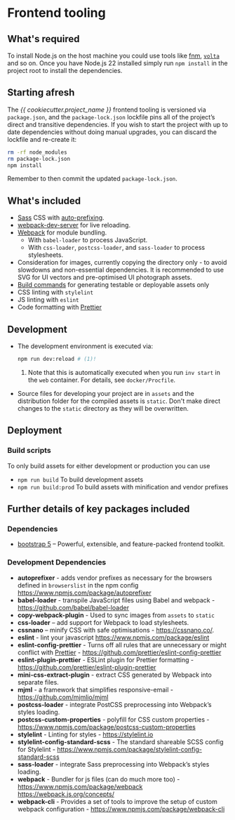 # Frontend tooling

## What's required

To install Node.js on the host machine you could use tools like [fnm](https://github.com/Schniz/fnm), [`volta`](https://volta.sh/) and so on. Once you have Node.js 22 installed simply run `npm install` in the project root to install the dependencies.

## Starting afresh

The _{{ cookiecutter.project_name }}_ frontend tooling is versioned via `package.json`, and the `package-lock.json` lockfile pins all of the project’s direct and transitive dependencies. If you wish to start the project with up to date dependencies without doing manual upgrades, you can discard the lockfile and re-create it:

```sh
rm -rf node_modules
rm package-lock.json
npm install
```

Remember to then commit the updated `package-lock.json`.

## What's included

- [Sass](http://sass-lang.com/) CSS with [auto-prefixing](https://github.com/postcss/autoprefixer).
- [webpack-dev-server](https://github.com/webpack/webpack-dev-server) for live reloading.
- [Webpack](https://webpack.js.org/) for module bundling.
  - With `babel-loader` to process JavaScript.
  - With `css-loader`, `postcss-loader`, and `sass-loader` to process stylesheets.
- Consideration for images, currently copying the directory only - to avoid slowdowns and non-essential dependencies. It is recommended to use SVG for UI vectors and pre-optimised UI photograph assets.
- [Build commands](#build-scripts) for generating testable or deployable assets only
- CSS linting with `stylelint`
- JS linting with `eslint`
- Code formatting with [Prettier](https://prettier.io/)

## Development

- The development environment is executed via:

  ```bash
  npm run dev:reload # (1)!
  ```

  1. Note that this is automatically executed when you run `inv start` in the `web` container. For details, see `docker/Procfile`.

- Source files for developing your project are in `assets` and the distribution folder for the compiled assets is `static`. Don't make direct changes to the `static` directory as they will be overwritten.

## Deployment

### Build scripts

To only build assets for either development or production you can use

- `npm run build` To build development assets
- `npm run build:prod` To build assets with minification and vendor prefixes

## Further details of key packages included

### Dependencies

- [bootstrap 5](https://getbootstrap.com/docs/5.3/getting-started/introduction/) – Powerful, extensible, and feature-packed frontend toolkit.

### Development Dependencies

- **autoprefixer** - adds vendor prefixes as necessary for the browsers defined in `browserslist` in the npm config https://www.npmjs.com/package/autoprefixer
- **babel-loader** - transpile JavaScript files using Babel and webpack - https://github.com/babel/babel-loader
- **copy-webpack-plugin** - Used to sync images from `assets` to `static`
- **css-loader** – add support for Webpack to load stylesheets.
- **cssnano** – minify CSS with safe optimisations - https://cssnano.co/.
- **eslint** - lint your javascript https://www.npmjs.com/package/eslint
- **eslint-config-prettier** - Turns off all rules that are unnecessary or might conflict with [Prettier](https://github.com/prettier/prettier) - https://github.com/prettier/eslint-config-prettier
- **eslint-plugin-prettier** - ESLint plugin for Prettier formatting - https://github.com/prettier/eslint-plugin-prettier
- **mini-css-extract-plugin** - extract CSS generated by Webpack into separate files.
- **mjml** - a framework that simplifies responsive-email - https://github.com/mjmlio/mjml
- **postcss-loader** - integrate PostCSS preprocessing into Webpack’s styles loading.
- **postcss-custom-properties** - polyfill for CSS custom properties - https://www.npmjs.com/package/postcss-custom-properties
- **stylelint** - Linting for styles - https://stylelint.io
- **stylelint-config-standard-scss** - The standard shareable SCSS config for Stylelint - https://www.npmjs.com/package/stylelint-config-standard-scss
- **sass-loader** - integrate Sass preprocessing into Webpack’s styles loading.
- **webpack** - Bundler for js files (can do much more too) - https://www.npmjs.com/package/webpack https://webpack.js.org/concepts/
- **webpack-cli** - Provides a set of tools to improve the setup of custom webpack configuration - https://www.npmjs.com/package/webpack-cli
